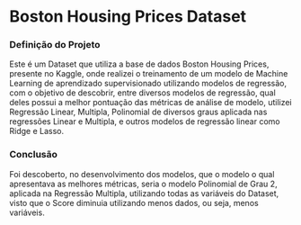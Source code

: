 # Boston Housing Prices Dataset
### Definição do Projeto
Este é um Dataset que utiliza a base de dados Boston Housing Prices, presente no Kaggle, onde realizei o treinamento de um modelo de Machine Learning de aprendizado supervisionado utilizando modelos de regressão, com o objetivo de descobrir, entre diversos modelos de regressão, qual deles possui a melhor pontuação das métricas de análise de modelo, utilizei Regressão Linear, Multipla, Polinomial de diversos graus aplicada nas regressões Linear e Multipla, e outros modelos de regressão linear como Ridge e Lasso.

### Conclusão
Foi descoberto, no desenvolvimento dos modelos, que o modelo o qual apresentava as melhores métricas, seria o modelo Polinomial de Grau 2, aplicada na Regressão Multipla, utilizando todas as variáveis do Dataset, visto que o Score diminuia utilizando menos dados, ou seja, menos variáveis.
